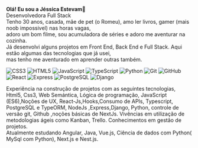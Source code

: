 <b>Olá! Eu sou a Jéssica Estevam</b>👋<br>
Desenvolvedora Full Stack<br>
Tenho 30 anos, casada, mãe de pet (o Romeu), amo ler livros, gamer (mais noob impossivel) nas horas vagas, <br/>
adoro um bom filme, sou acumuladora de séries e adoro me aventurar na cozinha. <br/>
Já desenvolvi alguns projetos em Front End, Back End e Full Stack. Aqui estão algumas das tecnologias que já usei, <br/>
mas tenho me aventurado em aprender outras também.
<div>
  
![CSS3](https://img.shields.io/badge/css3-%231572B6.svg?style=for-the-badge&logo=css3&logoColor=white)
![HTML5](https://img.shields.io/badge/html5-%23E34F26.svg?style=for-the-badge&logo=html5&logoColor=white)
![JavaScript](https://img.shields.io/badge/JavaScript-000?style=for-the-badge&logo=javascript)
![TypeScript](https://img.shields.io/badge/TypeScript-000?style=for-the-badge&logo=typescript)
![Python](https://img.shields.io/badge/Python-000?style=for-the-badge&logo=python)
![Git](https://img.shields.io/badge/git-%23F05033.svg?style=for-the-badge&logo=git&logoColor=white)
![GitHub](https://img.shields.io/badge/github-%23121011.svg?style=for-the-badge&logo=github)
![React](https://img.shields.io/badge/React-000?style=for-the-badge&logo=react)
![Express](https://img.shields.io/badge/Express-%23121011.svg?style=for-the-badge&logo=express&logoColor=white)
![PostgreSQL](https://img.shields.io/badge/postgresql-%23121011.svg?style=for-the-badge&logo=postgresql&logoColor=white)
![Django](https://img.shields.io/badge/django-%23121011.svg?style=for-the-badge&logo=django&logoColor=white)
  
</div>



Experiência na construção de projetos com as seguintes tecnologias, Html5, Css3, Web Semántica, Lógica de programação, JavaScript (ES6),Noções de UX, React-Js,Hooks,Consumo de APIs, Typescript, PostgreSQL e TypeORM, NodeJs ,Express,Django, Python, controle de versão git, Github ,noções básicas de NextJs.
Vivências em utilização de metodologias ágeis como Kanban, Trello. Conhecimentos em gestão de projetos. 
<br/>
Atualmente estudando Angular, Java, Vue.js, Ciência de dados com Python( MySql com Python), Next.js e Nest.js.




